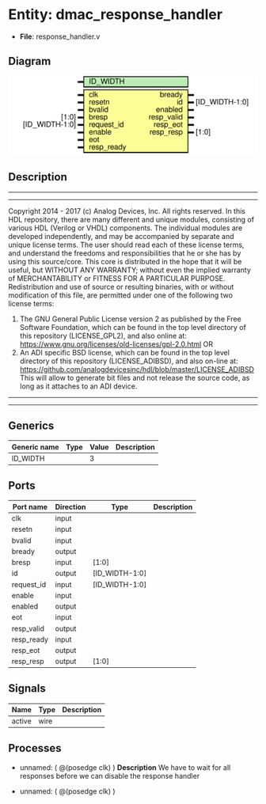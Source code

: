 # Entity: dmac_response_handler

- **File**: response_handler.v
## Diagram

![Diagram](response_handler.svg "Diagram")
## Description

***************************************************************************
 ***************************************************************************
 Copyright 2014 - 2017 (c) Analog Devices, Inc. All rights reserved.
 In this HDL repository, there are many different and unique modules, consisting
 of various HDL (Verilog or VHDL) components. The individual modules are
 developed independently, and may be accompanied by separate and unique license
 terms.
 The user should read each of these license terms, and understand the
 freedoms and responsibilities that he or she has by using this source/core.
 This core is distributed in the hope that it will be useful, but WITHOUT ANY
 WARRANTY; without even the implied warranty of MERCHANTABILITY or FITNESS FOR
 A PARTICULAR PURPOSE.
 Redistribution and use of source or resulting binaries, with or without modification
 of this file, are permitted under one of the following two license terms:
   1. The GNU General Public License version 2 as published by the
      Free Software Foundation, which can be found in the top level directory
      of this repository (LICENSE_GPL2), and also online at:
      <https://www.gnu.org/licenses/old-licenses/gpl-2.0.html>
 OR
   2. An ADI specific BSD license, which can be found in the top level directory
      of this repository (LICENSE_ADIBSD), and also on-line at:
      https://github.com/analogdevicesinc/hdl/blob/master/LICENSE_ADIBSD
      This will allow to generate bit files and not release the source code,
      as long as it attaches to an ADI device.
 ***************************************************************************
 ***************************************************************************
 
## Generics

| Generic name | Type | Value | Description |
| ------------ | ---- | ----- | ----------- |
| ID_WIDTH     |      | 3     |             |
## Ports

| Port name  | Direction | Type           | Description |
| ---------- | --------- | -------------- | ----------- |
| clk        | input     |                |             |
| resetn     | input     |                |             |
| bvalid     | input     |                |             |
| bready     | output    |                |             |
| bresp      | input     | [1:0]          |             |
| id         | output    | [ID_WIDTH-1:0] |             |
| request_id | input     | [ID_WIDTH-1:0] |             |
| enable     | input     |                |             |
| enabled    | output    |                |             |
| eot        | input     |                |             |
| resp_valid | output    |                |             |
| resp_ready | input     |                |             |
| resp_eot   | output    |                |             |
| resp_resp  | output    | [1:0]          |             |
## Signals

| Name   | Type | Description |
| ------ | ---- | ----------- |
| active | wire |             |
## Processes
- unnamed: ( @(posedge clk) )
**Description**
We have to wait for all responses before we can disable the response handler

- unnamed: ( @(posedge clk) )
